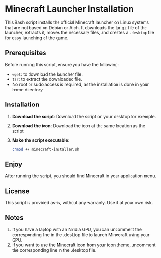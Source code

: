 # Minecraft Launcher Installation

This Bash script installs the official Minecraft launcher on Linux systems that are not based on Debian or Arch. It downloads the tar.gz file of the launcher, extracts it, moves the necessary files, and creates a `.desktop` file for easy launching of the game.

## Prerequisites

Before running this script, ensure you have the following:

- `wget`: to download the launcher file.
- `tar`: to extract the downloaded file.
- No root or sudo access is required, as the installation is done in your home directory.

## Installation

1. **Download the script**: Download the script on your desktop for exemple.

2. **Download the icon**: Download the icon at the same location as the script

3. **Make the script executable**:
   ```bash
   chmod +x minecraft-installer.sh
   ```

## Enjoy
After running the script, you should find Minecraft in your application menu.

## License

This script is provided as-is, without any warranty. Use it at your own risk.


## Notes

1. If you have a laptop with an Nvidia GPU, you can uncomment the corresponding line in the .desktop file to launch Minecraft using your GPU.
2. If you want to use the Minecraft icon from your icon theme, uncomment the corresponding line in the .desktop file.


   

